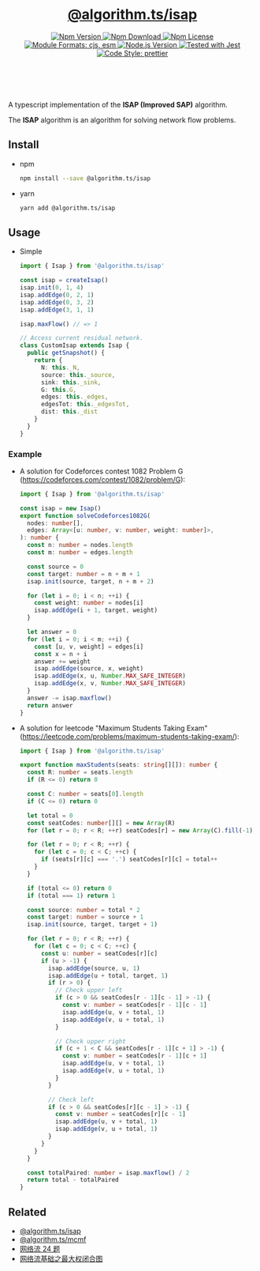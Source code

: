 <header>
  <h1 align="center">
    <a href="https://github.com/guanghechen/algorithm.ts/tree/@algorithm.ts/isap@4.0.0/packages/isap#readme">@algorithm.ts/isap</a>
  </h1>
  <div align="center">
    <a href="https://www.npmjs.com/package/@algorithm.ts/isap">
      <img
        alt="Npm Version"
        src="https://img.shields.io/npm/v/@algorithm.ts/isap.svg"
      />
    </a>
    <a href="https://www.npmjs.com/package/@algorithm.ts/isap">
      <img
        alt="Npm Download"
        src="https://img.shields.io/npm/dm/@algorithm.ts/isap.svg"
      />
    </a>
    <a href="https://www.npmjs.com/package/@algorithm.ts/isap">
      <img
        alt="Npm License"
        src="https://img.shields.io/npm/l/@algorithm.ts/isap.svg"
      />
    </a>
    <a href="#install">
      <img
        alt="Module Formats: cjs, esm"
        src="https://img.shields.io/badge/module_formats-cjs%2C%20esm-green.svg"
      />
    </a>
    <a href="https://github.com/nodejs/node">
      <img
        alt="Node.js Version"
        src="https://img.shields.io/node/v/@algorithm.ts/isap"
      />
    </a>
    <a href="https://github.com/facebook/jest">
      <img
        alt="Tested with Jest"
        src="https://img.shields.io/badge/tested_with-jest-9c465e.svg"
      />
    </a>
    <a href="https://github.com/prettier/prettier">
      <img
        alt="Code Style: prettier"
        src="https://img.shields.io/badge/code_style-prettier-ff69b4.svg?style=flat-square"
      />
    </a>
  </div>
</header>
<br/>

A typescript implementation of the **ISAP (Improved SAP)** algorithm.

The **ISAP** algorithm is an algorithm for solving network flow problems.

## Install

- npm

  ```bash
  npm install --save @algorithm.ts/isap
  ```

- yarn

  ```bash
  yarn add @algorithm.ts/isap
  ```

## Usage

- Simple

  ```typescript
  import { Isap } from '@algorithm.ts/isap'

  const isap = createIsap()
  isap.init(0, 1, 4)
  isap.addEdge(0, 2, 1)
  isap.addEdge(0, 3, 2)
  isap.addEdge(3, 1, 1)

  isap.maxFlow() // => 1

  // Access current residual network.
  class CustomIsap extends Isap {
    public getSnapshot() {
      return {
        N: this._N,
        source: this._source,
        sink: this._sink,
        G: this.G,
        edges: this._edges,
        edgesTot: this._edgesTot,
        dist: this._dist
      }
    }
  }
  ```

### Example

- A solution for Codeforces contest 1082 Problem G (https://codeforces.com/contest/1082/problem/G):

  ```typescript
  import { Isap } from '@algorithm.ts/isap'

  const isap = new Isap()
  export function solveCodeforces1082G(
    nodes: number[],
    edges: Array<[u: number, v: number, weight: number]>,
  ): number {
    const n: number = nodes.length
    const m: number = edges.length

    const source = 0
    const target: number = n + m + 1
    isap.init(source, target, n + m + 2)

    for (let i = 0; i < n; ++i) {
      const weight: number = nodes[i]
      isap.addEdge(i + 1, target, weight)
    }

    let answer = 0
    for (let i = 0; i < m; ++i) {
      const [u, v, weight] = edges[i]
      const x = n + i
      answer += weight
      isap.addEdge(source, x, weight)
      isap.addEdge(x, u, Number.MAX_SAFE_INTEGER)
      isap.addEdge(x, v, Number.MAX_SAFE_INTEGER)
    }
    answer -= isap.maxflow()
    return answer
  }
  ```

- A solution for leetcode "Maximum Students Taking Exam"
  (https://leetcode.com/problems/maximum-students-taking-exam/):

  ```typescript
  import { Isap } from '@algorithm.ts/isap'

  export function maxStudents(seats: string[][]): number {
    const R: number = seats.length
    if (R <= 0) return 0

    const C: number = seats[0].length
    if (C <= 0) return 0

    let total = 0
    const seatCodes: number[][] = new Array(R)
    for (let r = 0; r < R; ++r) seatCodes[r] = new Array(C).fill(-1)

    for (let r = 0; r < R; ++r) {
      for (let c = 0; c < C; ++c) {
        if (seats[r][c] === '.') seatCodes[r][c] = total++
      }
    }

    if (total <= 0) return 0
    if (total === 1) return 1

    const source: number = total * 2
    const target: number = source + 1
    isap.init(source, target, target + 1)

    for (let r = 0; r < R; ++r) {
      for (let c = 0; c < C; ++c) {
        const u: number = seatCodes[r][c]
        if (u > -1) {
          isap.addEdge(source, u, 1)
          isap.addEdge(u + total, target, 1)
          if (r > 0) {
            // Check upper left
            if (c > 0 && seatCodes[r - 1][c - 1] > -1) {
              const v: number = seatCodes[r - 1][c - 1]
              isap.addEdge(u, v + total, 1)
              isap.addEdge(v, u + total, 1)
            }

            // Check upper right
            if (c + 1 < C && seatCodes[r - 1][c + 1] > -1) {
              const v: number = seatCodes[r - 1][c + 1]
              isap.addEdge(u, v + total, 1)
              isap.addEdge(v, u + total, 1)
            }
          }

          // Check left
          if (c > 0 && seatCodes[r][c - 1] > -1) {
            const v: number = seatCodes[r][c - 1]
            isap.addEdge(u, v + total, 1)
            isap.addEdge(v, u + total, 1)
          }
        }
      }
    }

    const totalPaired: number = isap.maxflow() / 2
    return total - totalPaired
  }
  ```

## Related

- [@algorithm.ts/isap](https://github.com/guanghechen/algorithm.ts/tree/@algorithm.ts/isap@4.0.0/packages/isap)
- [@algorithm.ts/mcmf](https://github.com/guanghechen/algorithm.ts/tree/@algorithm.ts/mcmf@4.0.0/packages/mcmf)
- [网络流 24 题](https://me.guanghechen.com/post/algorithm/graph/network-flow/24-problems/)
- [网络流基础之最大权闭合图](https://me.guanghechen.com/post/algorithm/graph/network-flow/%E6%9C%80%E5%A4%A7%E6%9D%83%E9%97%AD%E5%90%88%E5%9B%BE/)

[homepage]:
  https://github.com/guanghechen/algorithm.ts/tree/@algorithm.ts/isap@4.0.0/packages/isap#readme
